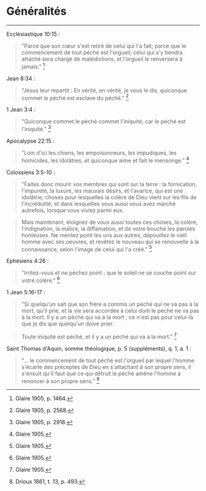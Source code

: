 # Généralités

***

Ecclésiastique 10:15 :

> "Parce que son cœur s'est retiré de celui qui l'a fait; parce que le commencement de tout péché est l'orgueil; celui qui s'y tiendra attaché sera chargé de malédictions, et l'orgueil le renversera à jamais." [^1]

[^1]: Glaire 1905, p. 1464.

Jean 8:34 :

> "Jésus leur repartit : En vérité, en vérité, je vous le dis, quiconque commet le péché est esclave du péché." [^2]

[^2]: Glaire 1905, p. 2568.

1 Jean 3:4 :

> "Quiconque commet le péché commet l'iniquité; car le péché est l'iniquité." [^3]

[^3]: Glaire 1905, p. 2918.

Apocalypse 22:15 :

> "Loin d'ici les chiens, les empoisonneurs, les impudiques, les homicides, les idolâtres, et quiconque aime et fait le mensonge." [^4]

[^4]: Glaire 1905.

Colossiens 3:5-10 :

> "Faites donc mourir vos membres qui sont sur la terre : la fornication, l'impureté, la luxure, les mauvais désirs, et l'avarice, qui est une idolâtrie; choses pour lesquelles la colère de Dieu vient sur les fils de l'incrédulité, et dans lesquelles vous aussi vous avez marché autrefois, lorsque vous viviez parmi eux. 

> Mais maintenant, éloignez de vous aussi toutes ces choses, la colère, l'indignation, la malice, la diffamation, et de votre bouche les paroles honteuses. Ne mentez point les uns aux autres, dépouillez le vieil homme avec ses oeuvres, et revêtez le nouveau qui se renouvelle à la connaissance, selon l'image de celui qui l'a créé." [^5]

[^5]: Glaire 1905.

Ephésiens 4:26 :

> "Irritez-vous et ne péchez point ; que le soleil ne se couche point sur votre colère." [^6]

[^6]: Glaire 1905.

1 Jean 5:16-17 :

> "Si quelqu'un sait que son frère a commis un péché qui ne va pas à la mort, qu'il prie, et la vie sera accordée à celui dont le péché ne va pas à la mort. Il y a un péché qui va à la mort ; ce n'est pas pour celui-là que je dis que quelqu'un doive prier. 

> Toute iniquité est péché, et il y a un péché qui va à la mort." [^7]

[^7]: Glaire 1905.

Saint Thomas d'Aquin, somme théologique, p. 5 (suppléments), q. 1, a. 1 :

> "... le commencement de tout péché est l'orgueil par lequel l'homme s'écarte des préceptes de Dieu en s'attachant à son propre sens, il s'ensuit qu'il faut que ce qui détruit le péché amène l'homme à renoncer à son propre sens." [^8]

[^8]: Drioux 1861, t. 13, p. 493.



